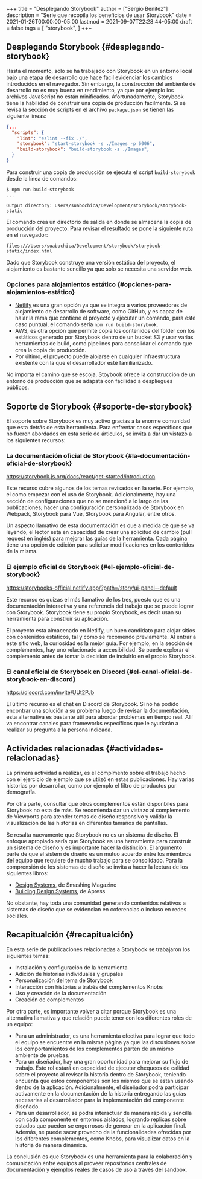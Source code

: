 +++
title = "Desplegando Storybook"
author = ["Sergio Benítez"]
description = "Serie que recopila los beneficios de usar Storybook"
date = 2021-01-26T00:00:00-05:00
lastmod = 2021-09-07T22:28:44-05:00
draft = false
tags = [
  "storybook",
]
+++

## Desplegando Storybook {#desplegando-storybook}

Hasta el momento, solo se ha trabajado con Storybook en un entorno local bajo una etapa de desarrollo que hace fácil evidenciar los cambios introducidos en el navegador. Sin embargo, la construcción del ambiente de desarrollo no es muy buena en rendimiento, ya que por ejemplo los archivos JavaScript no están minificados. Afortunadamente, Storybook tiene la habilidad de construir una copia de producción fácilmente. Si se revisa la sección de scripts en el archivo `package.json` se tienen las siguiente líneas:

```json
{...
  "scripts": {
    "lint": "eslint --fix ./",
    "storybook": "start-storybook -s ./Images -p 6006",
    "build-storybook": "build-storybook -s ./Images",
  }
}
```

Para construir una copia de producción se ejecuta el script `build-storybook` desde la línea de comandos:

```nil
$ npm run build-storybook
...

Output directory: Users/suabochica/Development/storybook/storybook-static
```

El comando crea un directorio de salida en donde se almacena la copia de producción del proyecto. Para revisar el resultado se pone la siguiente ruta en el navegador:

```nil
files:///Users/suabochica/Development/storybook/storybook-static/index.html
```

Dado que Storybook construye una versión estática del proyecto, el alojamiento es bastante sencillo ya que solo se necesita una servidor web.


### Opciones para alojamientos estático {#opciones-para-alojamientos-estático}

-   [Netlify](https://www.netlify.com) es una gran opción ya que se integra a varios proveedores de alojamiento de desarrollo de software, como GitHub, y es capaz de halar la rama que contiene el proyecto y ejecutar un comando, para este caso puntual, el comando sería `npm run build-storybook`.
-   AWS, es otra opción que permite copia los contenidos del folder con los estáticos generado por Storybook dentro de un bucket S3 y usar varias herramientas de build, como pipelines para consolidar el comando que crea la copia de producción.
-   Por último, el proyecto puede alojarse en cualquier infraestructura existente con la que el desarrollador esté familiarizado.

No importa el camino que se escoja, Stoybook ofrece la construcción de un entorno de producción que se adapata con facilidad a despliegues públicos.


## Soporte de Storybook {#soporte-de-storybook}

El soporte sobre Storybook es muy activo gracias a la enorme comunidad que esta detrás de esta herramienta. Para enfrentar casos específicos que no fueron abordados en esta serie de árticulos, se invita a dar un vistazo a los siguientes recursos:


### La documentación oficial de Storybook {#la-documentación-oficial-de-storybook}

<https://storybook.js.org/docs/react/get-started/introduction>

Este recurso cubre algunos de los temas revisados en la serie. Por ejemplo, el como empezar con el uso de Storybook. Adicionalmente, hay una sección de configuraciones que no se mencionó a lo largo de las publicaciones; hacer una configuración personalizada de Storybook en Webpack, Storybook para Vue, Storybook para Angular, entre otros.

Un aspecto llamativo de esta documentación es que a medida de que se va leyendo, el lector esta en capacidad de crear una solicitud de cambio (pull request en inglés) para mejorar las guías de la herramienta. Cada página tiene una opción de edición para solicitar modificaciones en los contenidos de la misma.


### El ejemplo oficial de Storybook {#el-ejemplo-oficial-de-storybook}

<https://storybooks-official.netlify.app/?path=/story/ui-panel--default>

Este recurso es quizas el más llamativo de los tres, puesto que es una documentación interactiva y una referencia del trabajo que se puede lograr con Storybook. Storybook tiene su propio Storybook, es decir usan su herramienta para construir su aplicación.

El proyecto esta almacenado en Netlify, un buen candidato para alojar sitios con contenidos estáticos, tal y como se recomendo previamente. Al entrar a este sitio web, la curiosidad es la mejor guía. Por ejemplo, en la sección de complementos, hay uno relacionado a accesibilidad. Se puede explorar el complemento antes de tomar la decisión de incluirlo en el propio Storybook.


### El canal oficial de Storybook en Discord {#el-canal-oficial-de-storybook-en-discord}

<https://discord.com/invite/UUt2PJb>

El último recurso es el chat en Discord de Storybook. Si no ha podido encontrar una solución a su problema luego de revisar la documentación, esta alternativa es bastante útil para abordar problemas en tiempo real. Allí va encontrar canales para frameworks específicos que le ayudarán a realizar su pregunta a la persona indicada.


## Actividades relacionadas {#actividades-relacionadas}

La primera actividad a realizar, es el complmento sobre el trabajo hecho con el ejercicio de ejemplo que se utiizó en estas publicaciones. Hay varias historias por desarrollar, como por ejemplo el filtro de productos por demografía.

Por otra parte, consultar que otros complementos están disponbiles para Storybook no esta de más. Se recomienda dar un vistazo al complemento de Viewports para atender temas de diseño responsivo y validar la visualización de las historias en diferentes tamaños de pantallas.

Se resalta nuevamente que Storybook no es un sistema de diseño. El enfoque apropiado sería que Storybook es una herramienta para construir un sistema de diseño y es importante hacer la distinción. El argumento parte de que el sistem de diseño es un mutuo acuerdo entre los miembros del equipo que requiere de mucho trabajo para se consolidado. Para la comprensión de los sistemas de diseño se invita a hacer la lectura de los siguientes libros:

-   [Design Systems](https://www.smashingmagazine.com/design-systems-book/), de Smashing Magazine
-   [Building Design Systems](https://www.apress.com/gp/book/9781484245132), de Apress

No obstante, hay toda una comunidad generando contenidos relativos a sistemas de diseño que se evidencian en coferencias o incluso en redes sociales.


## Recapitualción {#recapitualción}

En esta serie de publicaciones relacionadas a Storybook se trabajaron los siguientes temas:

-   Instalación y configuración de la herramienta
-   Adición de historias individuales y grupales
-   Personalización del tema de Storybook
-   Interacción con historias a trabés del complementos Knobs
-   Uso y creación de la documentación
-   Creación de complementos

Por otra parte, es importante volver a citar porque Storybook es una alternativa llamativa y que relación puede tener con los diferentes roles de un equipo:

-   Para un administrador, es una herramienta efectiva para lograr que todo el equipo se encuentre en la misma página ya que las discusiones sobre los comportamientos de los complementos parten de un mismo ambiente de pruebas.
-   Para un diseñador, hay una gran oportunidad para mejorar su flujo de trabajo. Este rol estará en capacidad de ejecutar chequeos de calidad sobre el proyecto al revisar la historia dentro de Storybook, teniendo encuenta que estos componentes son los mismos que se están usando dentro de la aplicación. Adicionalmente, el diseñador podrá participar activamente en la documentación de la historia entregando las guías necesarias al desarrollador para la implementación del componente diseñado.
-   Para un desarrollador, se podrá interactuar de manera rápida y sencilla con cada componente en entornos aislados, logrando replicas sobre estados que pueden se engorrosos de generar en la aplicación final. Además, se puede sacar provecho de la funcionalidades ofrecidas por los diferentes complementos, como Knobs, para visualizar datos en la historia de manera dinámica.

La conclusión es que Storybook es una herramienta para la colaboración y comunicación entre equipos al proveer repositorios centrales de documentación y ejemplos reales de casos de uso a través del sandbox.
